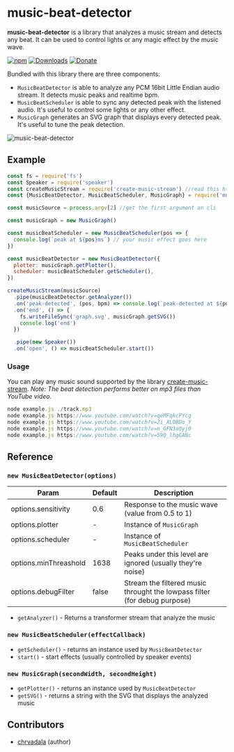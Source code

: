 # music-beat-detector

**music-beat-detector** is a library that analyzes a music stream and detects any beat. It can be used to control lights or any magic effect by the music wave.

[![npm](https://img.shields.io/npm/v/music-beat-detector.svg?maxAge=2592000?style=plastic)](https://www.npmjs.com/package/music-beat-detector)
[![Downloads](https://img.shields.io/npm/dm/music-beat-detector.svg)](https://www.npmjs.com/package/music-beat-detector)
[![Donate](https://img.shields.io/badge/donate-PayPal-green.svg)](https://www.paypal.me/chrvadala/25)

Bundled with this library there are three components:
- `MusicBeatDetector` is able to analyze any PCM 16bit Little Endian audio stream. It detects music peaks and realtime bpm.
- `MusicBeatScheduler` is able to sync any detected peak with the listened audio. It's useful to control some lights or any other effect.
- `MusicGraph` generates an SVG graph that displays every detected peak. It's useful to tune the peak detection.

![music-beat-detector](https://github.com/chrvadala/music-beat-detector/blob/master/example-graph.png?raw=true)


## Example
```javascript
const fs = require('fs')
const Speaker = require('speaker')
const createMusicStream = require('create-music-stream') //read this https://github.com/chrvadala/create-music-stream#faq
const {MusicBeatDetector, MusicBeatScheduler, MusicGraph} = require('music-beat-detector')

const musicSource = process.argv[2] //get the first argument on cli

const musicGraph = new MusicGraph()

const musicBeatScheduler = new MusicBeatScheduler(pos => {
  console.log(`peak at ${pos}ms`) // your music effect goes here
})

const musicBeatDetector = new MusicBeatDetector({
  plotter: musicGraph.getPlotter(),
  scheduler: musicBeatScheduler.getScheduler(),
})

createMusicStream(musicSource)
  .pipe(musicBeatDetector.getAnalyzer())
  .on('peak-detected', (pos, bpm) => console.log(`peak-detected at ${pos}ms, detected bpm ${bpm}`))
  .on('end', () => {
    fs.writeFileSync('graph.svg', musicGraph.getSVG())
    console.log('end')
  })

  .pipe(new Speaker())
  .on('open', () => musicBeatScheduler.start())
```
### Usage
You can play any music sound supported by the library [create-music-stream](https://github.com/chrvadala/create-music-stream). 
*Note: The beat detection performs better on mp3 files than YouTube video.*
```javascript
node example.js ./track.mp3
node example.js https://www.youtube.com/watch?v=qeMFqkcPYcg
node example.js https://www.youtube.com/watch?v=Zi_XLOBDo_Y
node example.js https://www.youtube.com/watch?v=n_GFN3a0yj0
node example.js https://www.youtube.com/watch?v=59Q_lhgGANc
```

## Reference

### `new MusicBeatDetector(options)`
|Param                |Default            |Description|
|---------------------|-------------------|-----------|
|options.sensitivity  | 0.6   | Response to the music wave  (value from 0.5 to 1) |
|options.plotter      | - | Instance of `MusicGraph`                              |
|options.scheduler    | - | Instance of `MusicBeatScheduler`                      | 
|options.minThreashold | 1638 | Peaks under this level are ignored (usually they're noise) |
|options.debugFilter  | false | Stream the filtered music throught the lowpass filter (for debug purpose) |

- `getAnalyzer()` - Returns a transformer stream that analyze the music

### `new MusicBeatScheduler(effectCallback)`
- `getScheduler()` - returns an instance used by `MusicBeatDetector`
- `start()` - start effects (usually controlled by speaker events)

### `new MusicGraph(secondWidth, secondHeight)`
- `getPlotter()` - returns an instance used by `MusicBeatDetector`
- `getSVG()` - returns a string with the SVG that displays the analyzed music

## Contributors
- [chrvadala](https://github.com/chrvadala) (author)

